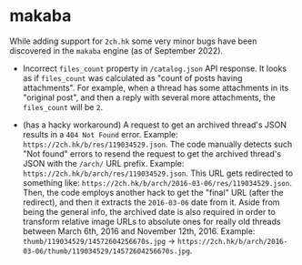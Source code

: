 # makaba

While adding support for `2ch.hk` some very minor bugs have been discovered in the `makaba` engine (as of September 2022).

* Incorrect `files_count` property in `/catalog.json` API response. It looks as if `files_count` was calculated as "count of posts having attachments". For example, when a thread has some attachments in its "original post", and then a reply with several more attachments, the `files_count` will be `2`.

* (has a hacky workaround) A request to get an archived thread's JSON results in a `404 Not Found` error. Example: `https://2ch.hk/b/res/119034529.json`. The code manually detects such "Not found" errors to resend the request to get the archived thread's JSON with the `/arch/` URL prefix. Example: `https://2ch.hk/b/arch/res/119034529.json`. This URL gets redirected to something like: `https://2ch.hk/b/arch/2016-03-06/res/119034529.json`. Then, the code employs another hack to get the "final" URL (after the redirect), and then it extracts the `2016-03-06` date from it. Aside from being the general info, the archived date is also required in order to transform relative image URLs to absolute ones for really old threads between March 6th, 2016 and November 12th, 2016. Example: `thumb/119034529/14572604256670s.jpg` -> `https://2ch.hk/b/arch/2016-03-06/thumb/119034529/14572604256670s.jpg`.